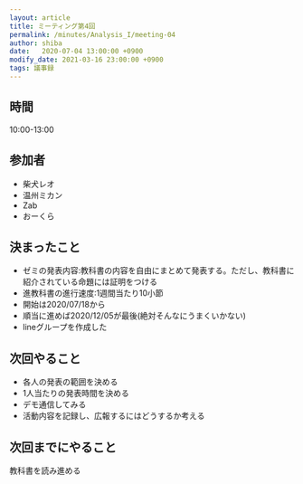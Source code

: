 ```yaml
---
layout: article
title: ミーティング第4回
permalink: /minutes/Analysis_I/meeting-04
author: shiba
date:   2020-07-04 13:00:00 +0900
modify_date: 2021-03-16 23:00:00 +0900
tags: 議事録
---
```



## 時間

10:00-13:00

## 参加者

- 柴犬レオ
- 温州ミカン
- Zab
- おーくら

## 決まったこと

- ゼミの発表内容:教科書の内容を自由にまとめて発表する。ただし、教科書に紹介されている命題には証明をつける
- 進教科書の進行速度:1週間当たり10小節
- 開始は2020/07/18から
- 順当に進めば2020/12/05が最後(絶対そんなにうまくいかない)
- lineグループを作成した

## 次回やること

- 各人の発表の範囲を決める
- 1人当たりの発表時間を決める
- デモ通信してみる
- 活動内容を記録し、広報するにはどうするか考える

## 次回までにやること

教科書を読み進める